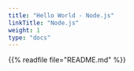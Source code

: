 ```yaml
---
title: "Hello World - Node.js"
linkTitle: "Node.js"
weight: 1 
type: "docs"
---
```


{{% readfile file="README.md" %}}
